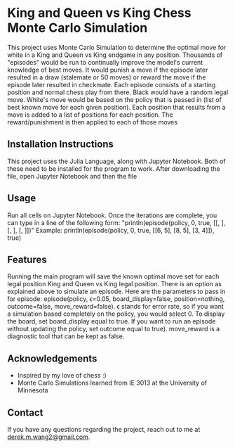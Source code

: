 # King and Queen vs King Chess Monte Carlo Simulation
This project uses Monte Carlo Simulation to determine the optimal move for white in a King and Queen vs King endgame in any position.
Thousands of "episodes" would be run to continually improve the model's current knowledge of best moves.
It would punish a move if the episode later resulted in a draw (stalemate or 50 moves) or reward the move if the episode later resulted in checkmate.
Each episode consists of a starting position and normal chess play from there. Black would have a random legal move.
White's move would be based on the policy that is passed in (list of best known move for each given position). 
Each position that results from a move is added to a list of positions for each position.
The reward/punishment is then applied to each of those moves


## Installation Instructions
This project uses the Julia Language, along with Jupyter Notebook. Both of these need to be installed for the program to work.
After downloading the file, open Jupyter Notebook and then the file

## Usage
Run all cells on Jupyter Notebook. Once the iterations are complete, you can type in a line of the following form: "println(episode(policy, 0, true, [[<whiteKingRowNum>, <whiteKingColNum>], [<whiteQueenRowNum>, <whiteQueenColNum>], [<BlackKingRowNum>, <BlackKingColNum>]])"
Example:
println(episode(policy, 0, true, [[6, 5], [8, 5], [3, 4]]), true)

## Features
Running the main program will save the known optimal move set for each legal position King and Queen vs King legal position.
There is an option as explained above to simulate an episode. Here are the parameters to pass in for episode: episode(policy, ϵ=0.05, board_display=false, position=nothing, outcome=false, move_reward=false). ϵ stands for error rate, so if you want a simulation based completely on the policy, you would select 0. To display the board, set board_display equal to true. If you want to run an episode without updating the policy, set outcome equal to true). move_reward is a diagnostic tool that can be kept as false.


## Acknowledgements
- Inspired by my love of chess :)
- Monte Carlo Simulations learned from IE 3013 at the University of Minnesota

## Contact
If you have any questions regarding the project, reach out to me at derek.m.wang2@gmail.com.
